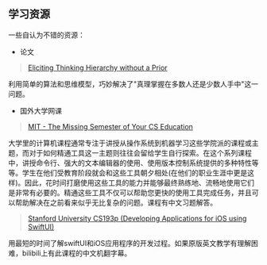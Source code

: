 ## 学习资源 <!-- {docsify-ignore} -->
一些自认为不错的资源：


- 论文
> [Eliciting Thinking Hierarchy without a Prior](https://openreview.net/forum?id=02YXg0OZdG)
  
  利用简单的算法和思维模型，巧妙解决了"真理掌握在多数人还是少数人手中"这一问题。

- 国外大学网课
> [MIT - The Missing Semester of Your CS Education](https://missing-semester-cn.github.io/)    
  
大学里的计算机课程通常专注于讲授从操作系统到机器学习这些学院派的课程或主题，而对于如何精通工具这一主题则往往会留给学生自行探索。在这个系列课程中，讲授命令行、强大的文本编辑器的使用、使用版本控制系统提供的多种特性等等。学生在他们受教育阶段就会和这些工具朝夕相处(在他们的职业生涯中更是这样)。因此，花时间打磨使用这些工具的能力并能够最终熟练地、流畅地使用它们是非常有必要的。精通这些工具不仅可以帮助您更快的使用工具完成任务，并且可以帮助解决在之前看来似乎无比复杂的问题。课程有中文习题解答。

  > [Stanford University CS193p (Developing Applications for iOS using SwiftUI)](https://cs193p.sites.stanford.edu/)

  用最短的时间了解swiftUI和iOS应用程序的开发过程。如果原版英文教学有理解困难，bilibili上有此课程的中文机翻字幕。